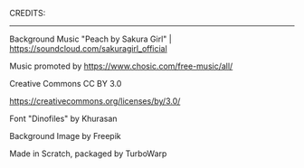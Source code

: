 CREDITS:<hr>

Background Music "Peach by Sakura Girl" | https://soundcloud.com/sakuragirl_official

Music promoted by https://www.chosic.com/free-music/all/

Creative Commons CC BY 3.0

https://creativecommons.org/licenses/by/3.0/

Font "Dinofiles" by Khurasan

Background Image by Freepik

Made in Scratch, packaged by TurboWarp

